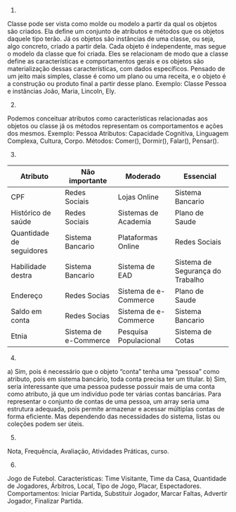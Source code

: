 1. 
Classe pode ser vista como molde ou modelo a partir da qual os objetos são criados. Ela define um conjunto de atributos e métodos que os objetos daquele tipo terão. Já os objetos são instâncias de uma classe, ou seja, algo concreto, criado a partir dela. Cada objeto é independente, mas segue o modelo da classe que foi criada. Eles se relacionam de modo que a classe define as características e comportamentos gerais e os objetos são materialização dessas características, com dados específicos. Pensado de um jeito mais simples, classe é como um plano ou uma receita, e o objeto é a construção ou produto final a partir desse plano. Exemplo: Classe Pessoa e instâncias João, Maria, Lincoln, Ely. 

2. 
Podemos conceituar atributos como características relacionadas aos objetos ou classe já os métodos representam os comportamentos e ações dos mesmos. 
Exemplo: 
Pessoa
Atributos: Capacidade Cognitiva, Linguagem Complexa, Cultura, Corpo.
Métodos: Comer(), Dormir(), Falar(), Pensar().

3. 
Atributo                  |   Não importante    |         Moderado          |   Essencial                       
--------------------------|-----------------    |---------------------------|-----------------------------------
CPF                       | Redes Sociais       |    Lojas Online           |   Sistema Bancario                           
Histórico de saúde        |   Redes Sociais     |  Sistemas de Academia     |   Plano de Saude 
Quantidade de seguidores  |   Sistema Bancario  |   Plataformas Online      |   Redes Sociais
Habilidade destra         |   Sistema Bancario  |   Sistema de EAD          |   Sistema de Segurança  do Trabalho
Endereço                  | Redes Socias        |    Sistema de e-Commerce  |   Plano de Saude
Saldo em conta            |   Redes Socias      |    Sistema de e-Commerce  |   Sistema Bancario
Etnia                     |Sistema de e-Commerce|   Pesquisa Populacional   |   Sistema de Cotas 

4. 
a)  Sim, pois é necessário que o objeto “conta” tenha uma “pessoa” como atributo,
pois em sistema bancário, toda conta precisa ter um titular. 
b)  Sim, seria interessante que uma pessoa pudesse possuir mais de uma conta   
como atributo, já que um indivíduo pode ter várias contas bancárias. Para 
representar o conjunto de contas de uma pessoa, um array seria uma estrutura 
adequada, pois permite armazenar e acessar múltiplas contas de forma eficiente. 
Mas dependendo das necessidades do sistema, listas ou coleções podem ser úteis.

5. 
Nota, Frequência, Avaliação, Atividades Práticas, curso. 

6. 
Jogo de Futebol. Características: Time Visitante, Time da Casa, Quantidade de
Jogadores, Árbitros, Local, Tipo de Jogo, Placar, Espectadores. Comportamentos:
Iniciar Partida, Substituir Jogador, Marcar Faltas, Advertir Jogador, Finalizar Partida.